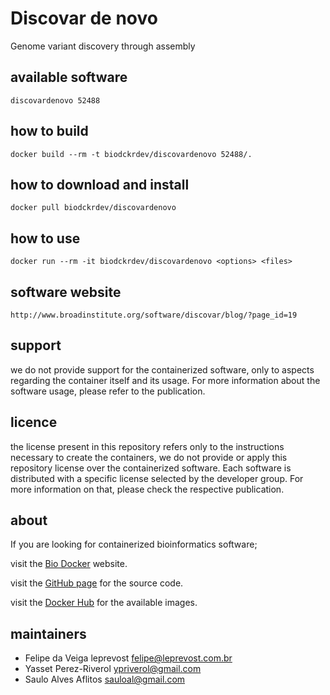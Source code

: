 Discovar de novo
=====
Genome variant discovery through assembly


available software
--------
`discovardenovo 52488`


how to build
------------
`docker build --rm -t biodckrdev/discovardenovo 52488/.`


how to download and install
---------------------------
`docker pull biodckrdev/discovardenovo`


how to use
------------
`docker run --rm -it biodckrdev/discovardenovo <options> <files>`


software website
----------------
`
http://www.broadinstitute.org/software/discovar/blog/?page_id=19
`


support
-------
we do not provide support for the containerized software, only to aspects regarding the container itself
and its usage. For more information about the software usage, please refer to the publication.


licence
-------
the license present in this repository refers only to the instructions necessary to create the containers, we do not provide or apply this repository license over the containerized software. Each software is distributed with a specific license selected by the developer group. For more information on that, please check the respective publication.


about
-----
If you are looking for containerized bioinformatics software;

visit the [Bio Docker](http://biodocker.github.io "Bio Docker") website.

visit the [GitHub page](https://github.com/BioDocker/) for the source code.

visit the [Docker Hub](https://registry.hub.docker.com/repos/biodckr/) for the available images.


maintainers
-----------
* Felipe da Veiga leprevost <felipe@leprevost.com.br>
* Yasset Perez-Riverol <ypriverol@gmail.com>
* Saulo Alves Aflitos <sauloal@gmail.com>
